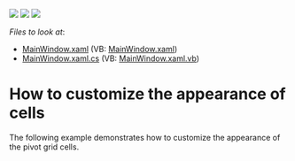 <!-- default badges list -->
![](https://img.shields.io/endpoint?url=https://codecentral.devexpress.com/api/v1/VersionRange/128578546/21.1.5%2B)
[![](https://img.shields.io/badge/Open_in_DevExpress_Support_Center-FF7200?style=flat-square&logo=DevExpress&logoColor=white)](https://supportcenter.devexpress.com/ticket/details/E2517)
[![](https://img.shields.io/badge/📖_How_to_use_DevExpress_Examples-e9f6fc?style=flat-square)](https://docs.devexpress.com/GeneralInformation/403183)
<!-- default badges end -->
<!-- default file list -->
*Files to look at*:

* [MainWindow.xaml](./CS/CustomAppearance/MainWindow.xaml) (VB: [MainWindow.xaml](./VB/CustomAppearance/MainWindow.xaml))
* [MainWindow.xaml.cs](./CS/CustomAppearance/MainWindow.xaml.cs) (VB: [MainWindow.xaml.vb](./VB/CustomAppearance/MainWindow.xaml.vb))
<!-- default file list end -->
# How to customize the appearance of cells


<p>The following example demonstrates how to customize the appearance of the pivot grid cells.<br />
</p>

<br/>



